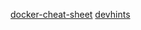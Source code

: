 [docker-cheat-sheet](https://github.com/wsargent/docker-cheat-sheet)
[devhints](https://devhints.io/docker-compose)
